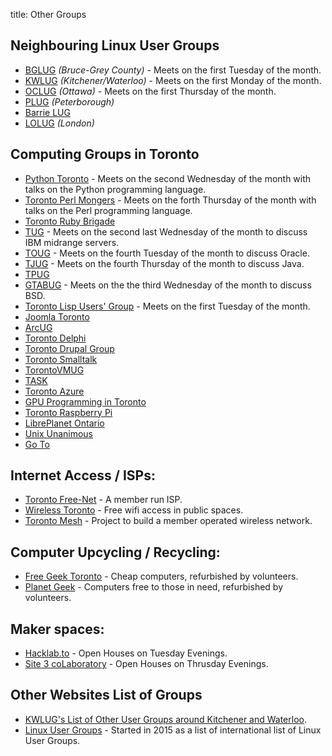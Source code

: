 title: Other Groups

## Neighbouring Linux User Groups

* [BGLUG](http://bglug.ca/ "Bruce-Grey Linux User Group") *(Bruce-Grey County)* - Meets on the first Tuesday of the month.
* [KWLUG](http://kwlug.org/ "The Kitchener Waterloo Linux User Group") *(Kitchener/Waterloo)* - Meets on the first Monday of the month.
* [OCLUG](http://www.oclug.on.ca/ "Ottawa Canada Linux Users Group") *(Ottawa)* - Meets on the first Thursday of the month.
* [PLUG](http://www.plugintolinux.ca/ "Peterborough Linux User Group") *(Peterborough)*
* [Barrie LUG](http://barrielug.org/)
* [LOLUG](https://lolug.ca/) *(London)*

## Computing Groups in Toronto

* [Python Toronto](http://www.meetup.com/Python-Toronto/) - Meets on the second Wednesday of the month with talks on the Python programming language.
* [Toronto Perl Mongers](http://www.meetup.com/Toronto-Perl-Mongers/) - Meets on the forth Thursday of the month with talks on the Perl programming language.
* [Toronto Ruby Brigade](http://www.meetup.com/torontoruby/)
* [TUG](http://www.tug.ca/ "Toronto Users Group for Power Systems") - Meets on the second last Wednesday of the month to discuss IBM midrange servers.
* [TOUG](http://www.toug.org/ "Toronto Oracle Users Group") - Meets on the fourth Tuesday of the month to discuss Oracle.
* [TJUG](http://www.tjug.ca/ "Toronto Java Users Group") - Meets on the fourth Thursday of the month to discuss Java.
* [TPUG](http://www.tpug.ca/ "Toronto PET Users Group")
* [GTABUG](http://www.gtabug.org/ "Greater Toronto Area BSD User Group") - Meets on the the third Wednesday of the month to discuss BSD.
* [Toronto Lisp Users' Group](http://www.lisptoronto.org/) - Meets on the first Tuesday of the month.
* [Joomla Toronto](http://toronto.joomla.ca/)
* [ArcUG](http://architectureug.com/ "Toronto IT Architecture User Group")
* [Toronto Delphi](http://www.tdug.com/ "Toronto Delphi User Group")
* [Toronto Drupal Group](https://groups.drupal.org/toronto)
* [Toronto Smalltalk](http://www.smalltalk.ca/ "Toronto Smalltalk User Group")
* [TorontoVMUG](http://tovmug.com/ "Toronto VMware User Group")
* [TASK](http://www.task.to/ "Toronto Area Security Klatch")
* [Toronto Azure](http://tagif.ca/ "The Toronto Azure Group")
* [GPU Programming in Toronto](http://www.meetup.com/GPU-Programming-in-Toronto/)
* [Toronto Raspberry Pi](http://www.meetup.com/Raspberry-Pi/)
* [LibrePlanet Ontario](https://libreplanet.org/wiki/Group:LibrePlanet_Ontario)
* [Unix Unanimous](http://www.unixunanimous.org/)
* [Go To](https://www.meetup.com/go-toronto/ "Toronto Go User Group")

## Internet Access / ISPs:
* [Toronto Free-Net](http://www.torfree.net/) - A member run ISP. 
* [Wireless Toronto](http://wirelessToronto.ca/) - Free wifi access in public spaces.
* [Toronto Mesh](https://www.tomesh.net/) - Project to build a member operated wireless network.

## Computer Upcycling / Recycling:
* [Free Geek Toronto](https://www.freegeekToronto.org/ "Free Geek Toronto") - Cheap computers, refurbished by volunteers.
* [Planet Geek](http://www.planetGeek.ca/ "Planet Geek") - Computers free to those in need, refurbished by volunteers.

## Maker spaces:
* [Hacklab.to](https://hacklab.to/ "HackLab Toronto") - Open Houses on Tuesday Evenings.
* [Site 3 coLaboratory](http://www.site3.ca/  "Site 3 coLaboratory") - Open Houses on Thrusday Evenings. 

## Other Websites List of Groups

* [KWLUG's List of Other User Groups around Kitchener and Waterloo](http://kwlug.org/node/403).
* [Linux User Groups](http://lugslist.com/) - Started in 2015 as a list of international list of Linux User Groups.




